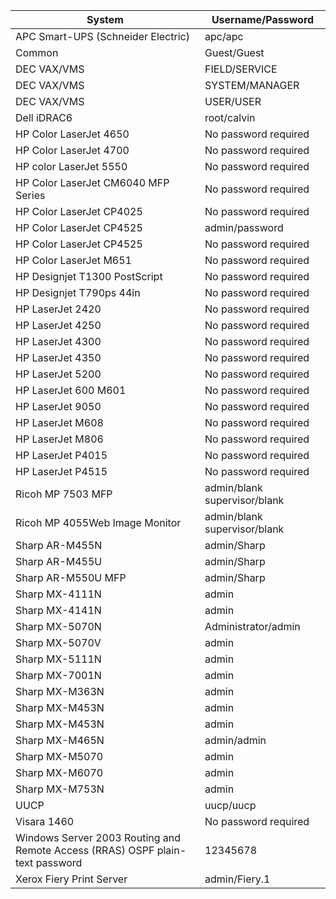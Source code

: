 | System | Username/Password |
|-----|-----|
| APC Smart-UPS (Schneider Electric) | apc/apc |
| Common | Guest/Guest |
| DEC VAX/VMS | FIELD/SERVICE |
| DEC VAX/VMS | SYSTEM/MANAGER |
| DEC VAX/VMS | USER/USER |
| Dell iDRAC6 | root/calvin |
| HP Color LaserJet 4650 | No password required |
| HP Color LaserJet 4700 | No password required |
| HP color LaserJet 5550 | No password required |
| HP Color LaserJet CM6040 MFP Series | No password required |
| HP Color LaserJet CP4025 | No password required |
| HP Color LaserJet CP4525 | admin/password |
| HP Color LaserJet CP4525 | No password required |
| HP Color LaserJet M651 | No password required |
| HP Designjet T1300 PostScript | No password required |
| HP Designjet T790ps 44in | No password required |
| HP LaserJet 2420 | No password required |
| HP LaserJet 4250 | No password required |
| HP LaserJet 4300 | No password required |
| HP LaserJet 4350 | No password required |
| HP LaserJet 5200 | No password required |
| HP LaserJet 600 M601 | No password required |
| HP LaserJet 9050 | No password required |
| HP LaserJet M608 | No password required |
| HP LaserJet M806 | No password required |
| HP LaserJet P4015 | No password required |
| HP LaserJet P4515 | No password required |
| Ricoh MP 7503 MFP | admin/blank supervisor/blank |
| Ricoh MP 4055Web Image Monitor | admin/blank supervisor/blank |
| Sharp AR-M455N |  admin/Sharp |
| Sharp AR-M455U | admin/Sharp |
| Sharp AR-M550U MFP | admin/Sharp |
| Sharp MX-4111N | admin |
| Sharp MX-4141N | admin |
| Sharp MX-5070N | Administrator/admin |
| Sharp MX-5070V | admin |
| Sharp MX-5111N | admin |
| Sharp MX-7001N | admin |
| Sharp MX-M363N | admin |
| Sharp MX-M453N | admin |
| Sharp MX-M453N | admin |
| Sharp MX-M465N | admin/admin |
| Sharp MX-M5070 | admin |
| Sharp MX-M6070 | admin |
| Sharp MX-M753N | admin |
| UUCP | uucp/uucp |
| Visara 1460 | No password required |
| Windows Server 2003 Routing and Remote Access (RRAS) OSPF plain-text password | 12345678 |
| Xerox Fiery Print Server | admin/Fiery.1 |
